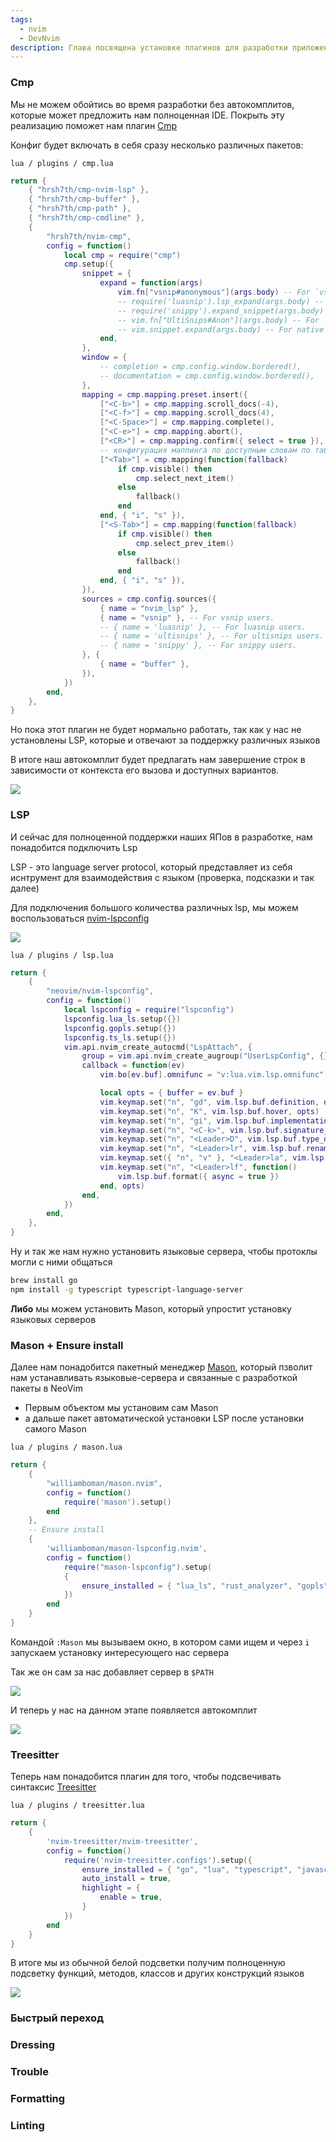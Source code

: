 ```yaml
---
tags:
  - nvim
  - DevNvim
description: Глава посвящена установке плагинов для разработки приложений
---
```


### Cmp

Мы не можем обойтись во время разработки без автокомплитов, которые может предложить нам полноценная IDE. Покрыть эту реализацию поможет нам плагин [Cmp](https://github.com/hrsh7th/nvim-cmp)

Конфиг будет включать в себя сразу несколько различных пакетов:

`lua / plugins / cmp.lua`
```lua
return {
	{ "hrsh7th/cmp-nvim-lsp" },
	{ "hrsh7th/cmp-buffer" },
	{ "hrsh7th/cmp-path" },
	{ "hrsh7th/cmp-cmdline" },
	{
		"hrsh7th/nvim-cmp",
		config = function()
			local cmp = require("cmp")
			cmp.setup({
				snippet = {
					expand = function(args)
						vim.fn["vsnip#anonymous"](args.body) -- For `vsnip` users.
						-- require('luasnip').lsp_expand(args.body) -- For `luasnip` users.
						-- require('snippy').expand_snippet(args.body) -- For `snippy` users.
						-- vim.fn["UltiSnips#Anon"](args.body) -- For `ultisnips` users.
						-- vim.snippet.expand(args.body) -- For native neovim snippets (Neovim v0.10+)
					end,
				},
				window = {
					-- completion = cmp.config.window.bordered(),
					-- documentation = cmp.config.window.bordered(),
				},
				mapping = cmp.mapping.preset.insert({
					["<C-b>"] = cmp.mapping.scroll_docs(-4),
					["<C-f>"] = cmp.mapping.scroll_docs(4),
					["<C-Space>"] = cmp.mapping.complete(),
					["<C-e>"] = cmp.mapping.abort(),
					["<CR>"] = cmp.mapping.confirm({ select = true }), -- Accept currently selected item. Set `select` to `false` to only confirm explicitly selected items.
					-- конфигурация маппинга по доступным словам по табу
					["<Tab>"] = cmp.mapping(function(fallback)
						if cmp.visible() then
							cmp.select_next_item()
						else
							fallback()
						end
					end, { "i", "s" }),
					["<S-Tab>"] = cmp.mapping(function(fallback)
						if cmp.visible() then
							cmp.select_prev_item()
						else
							fallback()
						end
					end, { "i", "s" }),
				}),
				sources = cmp.config.sources({
					{ name = "nvim_lsp" },
					{ name = "vsnip" }, -- For vsnip users.
					-- { name = 'luasnip' }, -- For luasnip users.
					-- { name = 'ultisnips' }, -- For ultisnips users.
					-- { name = 'snippy' }, -- For snippy users.
				}, {
					{ name = "buffer" },
				}),
			})
		end,
	},
}
```

Но пока этот плагин не будет нормально работать, так как у нас не установлены LSP, которые и отвечают за поддержку различных языков

В итоге наш автокомплит будет предлагать нам завершение строк в зависимости от контекста его вызова и доступных вариантов.

![](_png/Pasted%20image%2020240922102248.png)

### LSP

И сейчас для полноценной поддержки наших ЯПов в разработке, нам понадобится подключить Lsp

LSP - это language server protocol, который представляет из себя иснтрумент для взаимодействия с языком (проверка, подсказки и так далее)

Для подключения большого количества различных lsp, мы можем воспользоваться [nvim-lspconfig](https://github.com/neovim/nvim-lspconfig)

![](_png/Pasted%20image%2020240923174040.png)



`lua / plugins / lsp.lua`
```lua
return {
	{
		"neovim/nvim-lspconfig",
		config = function()
			local lspconfig = require("lspconfig")
			lspconfig.lua_ls.setup({})
			lspconfig.gopls.setup({})
			lspconfig.ts_ls.setup({})
			vim.api.nvim_create_autocmd("LspAttach", {
				group = vim.api.nvim_create_augroup("UserLspConfig", {}),
				callback = function(ev)
					vim.bo[ev.buf].omnifunc = "v:lua.vim.lsp.omnifunc"

					local opts = { buffer = ev.buf }
					vim.keymap.set("n", "gd", vim.lsp.buf.definition, opts)
					vim.keymap.set("n", "K", vim.lsp.buf.hover, opts)
					vim.keymap.set("n", "gi", vim.lsp.buf.implementation, opts)
					vim.keymap.set("n", "<C-k>", vim.lsp.buf.signature_help, opts)
					vim.keymap.set("n", "<Leader>D", vim.lsp.buf.type_definition, opts)
					vim.keymap.set("n", "<Leader>lr", vim.lsp.buf.rename, { buffer = ev.buf, desc = "Rename Symbol" })
					vim.keymap.set({ "n", "v" }, "<Leader>la", vim.lsp.buf.code_action, opts)
					vim.keymap.set("n", "<Leader>lf", function()
						vim.lsp.buf.format({ async = true })
					end, opts)
				end,
			})
		end,
	},
}
```

Ну и так же нам нужно установить языковые сервера, чтобы протоклы могли с ними общаться

```bash
brew install go
npm install -g typescript typescript-language-server
```

**Либо** мы можем установить Mason, который упростит установку языковых серверов

### Mason + Ensure install

Далее нам понадобится пакетный менеджер [Mason](https://github.com/williamboman/mason.nvim), который пзволит нам устанавливать языковые-сервера и связанные с разработкой пакеты в NeoVim

- Первым объектом мы установим сам Mason
- а дальше пакет автоматической установки LSP после установки самого Mason

`lua / plugins / mason.lua`
```lua
return {
	{
		"williamboman/mason.nvim",
		config = function()
			require('mason').setup()
		end
	},
	-- Ensure install
	{
		'williamboman/mason-lspconfig.nvim',
		config = function()
			require("mason-lspconfig").setup(
			{
				ensure_installed = { "lua_ls", "rust_analyzer", "gopls" }
			})
		end
	}
}
```

Командой `:Mason` мы вызываем окно, в котором сами ищем и через `i` запускаем установку интересующего нас сервера

Так же он сам за нас добавляет сервер в `$PATH`

![](_png/Pasted%20image%2020240923180429.png)

И теперь у нас на данном этапе появляется автокомплит

![](_png/Pasted%20image%2020240923180624.png)

### Treesitter

Теперь нам понадобится плагин для того, чтобы подсвечивать синтаксис [Treesitter](https://github.com/nvim-treesitter/nvim-treesitter)

`lua / plugins / treesitter.lua`
```lua
return {
	{
		'nvim-treesitter/nvim-treesitter',
		config = function()
			require('nvim-treesitter.configs').setup({
				ensure_installed = { "go", "lua", "typescript", "javascript", "c", "vim", "vimdoc", "markdown", "markdown_inline" },
				auto_install = true,
				highlight = {
					enable = true,
				}
			})
		end
	}
}
```

В итоге мы из обычной белой подсветки получим полноценную подсветку функций, методов, классов и других конструкций языков

![](_png/Pasted%20image%2020240923183124.png)

### Быстрый переход












### Dressing












### Trouble












### Formatting












### Linting











